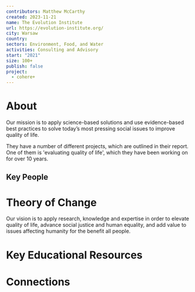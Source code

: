 ```yaml
---
contributors: Matthew McCarthy
created: 2023-11-21
name: The Evolution Institute
url: https://evolution-institute.org/
city: Warsaw
country: 
sectors: Environment, Food, and Water
activities: Consulting and Advisory
start: "2021"
size: 100+
publish: false
project:
  - cohere+
---
```


# About

Our mission is to apply science-based solutions and use evidence-based best practices to solve today’s most pressing social issues to improve quality of life.


They have a number of different projects, which are outlined in their report. One of them is 'evaluating quality of life', which they have been working on for over 10 years. 

## Key People

# Theory of Change

Our vision is to apply research, knowledge and expertise in order to elevate quality of life, advance social justice and human equality, and add value to issues affecting humanity for the benefit all people.
# Key Educational Resources


# Connections



